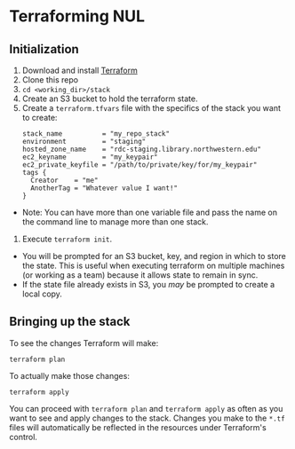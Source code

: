 # Terraforming NUL

## Initialization

1. Download and install [Terraform](https://www.terraform.io/downloads.html)
1. Clone this repo
1. `cd <working_dir>/stack`
1. Create an S3 bucket to hold the terraform state.
1. Create a `terraform.tfvars` file with the specifics of the stack you want to create:
    ```
    stack_name          = "my_repo_stack"
    environment         = "staging"
    hosted_zone_name    = "rdc-staging.library.northwestern.edu"
    ec2_keyname         = "my_keypair"
    ec2_private_keyfile = "/path/to/private/key/for/my_keypair"
    tags {
      Creator    = "me"
      AnotherTag = "Whatever value I want!"
    }
    ```
  * Note: You can have more than one variable file and pass the name on the command line to manage more than one stack.
1. Execute `terraform init`.
  * You will be prompted for an S3 bucket, key, and region in which to store the state. This is useful when
    executing terraform on multiple machines (or working as a team) because it allows state to remain in sync.
  * If the state file already exists in S3, you _may_ be prompted to create a local copy.

## Bringing up the stack

To see the changes Terraform will make:

    terraform plan

To actually make those changes:

    terraform apply

You can proceed with `terraform plan` and `terraform apply` as often as you want to see and apply changes to the
stack. Changes you make to the `*.tf` files  will automatically be reflected in the resources under Terraform's
control.
